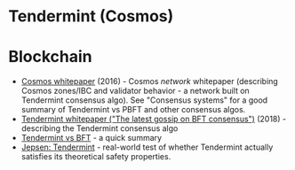 Tendermint (Cosmos)
========

# Blockchain
* [Cosmos whitepaper](https://v1.cosmos.network/resources/whitepaper) (2016) -
  Cosmos _network_ whitepaper (describing Cosmos zones/IBC and validator behavior - a network built on Tendermint consensus algo).
  See "Consensus systems" for a good summary of Tendermint vs PBFT and other consensus algos.
* [Tendermint whitepaper ("The latest gossip on BFT consensus")](https://arxiv.org/pdf/1807.04938.pdf) (2018) -
  describing the Tendermint consensus algo
* [Tendermint vs BFT](https://blog.cosmos.network/tendermint-vs-pbft-12e9f294c9ab) - a quick summary
* [Jepsen: Tendermint](https://jepsen.io/analyses/tendermint-0-10-2) -
  real-world test of whether Tendermint actually satisfies its theoretical safety properties.
